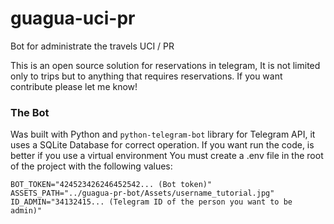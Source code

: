 # guagua-uci-pr
Bot for administrate the travels UCI / PR

This is an open source solution for reservations in telegram, It is not limited only to trips but to anything that requires reservations. If you want contribute please let me know!

### The Bot
Was built with Python and `python-telegram-bot` library for Telegram API, it uses a SQLite Database for correct operation. If you want run the code, is better if you use a virtual environment
You must create a .env file in the root of the project with the following values:

```env
BOT_TOKEN="424523426246452542... (Bot token)"
ASSETS_PATH="../guagua-pr-bot/Assets/username_tutorial.jpg"
ID_ADMIN="34132415... (Telegram ID of the person you want to be admin)"
```
